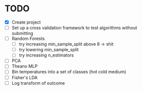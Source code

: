 # TODO

- [x] Create project
- [ ] Set up a cross validation framework to test algorithms without submitting
- [ ] Random Forests
    - [ ] try increasing min_sample_split above 8 -> shit
    - [ ] try lowering min_sample_split
    - [ ] try increasing n_estimators
- [ ] PCA
- [ ] Theano MLP
- [ ] Bin temperatures into a set of classes (hot cold medium)
- [ ] Fisher's LDA
- [ ] Log transform of outcome